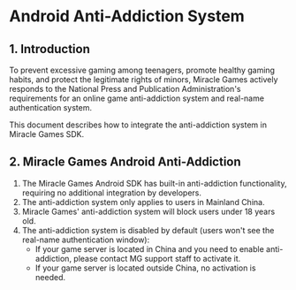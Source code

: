 # Android Anti-Addiction System
## 1. Introduction
To prevent excessive gaming among teenagers, promote healthy gaming habits, and protect the legitimate rights of minors, Miracle Games actively responds to the National Press and Publication Administration's requirements for an online game anti-addiction system and real-name authentication system.

This document describes how to integrate the anti-addiction system in Miracle Games SDK.

## 2. Miracle Games Android Anti-Addiction
1. The Miracle Games Android SDK has built-in anti-addiction functionality, requiring no additional integration by developers.
2. The anti-addiction system only applies to users in Mainland China.
3. Miracle Games' anti-addiction system will block users under 18 years old.
4. The anti-addiction system is disabled by default (users won't see the real-name authentication window):
    - If your game server is located in China and you need to enable anti-addiction, please contact MG support staff to activate it.
    - If your game server is located outside China, no activation is needed.